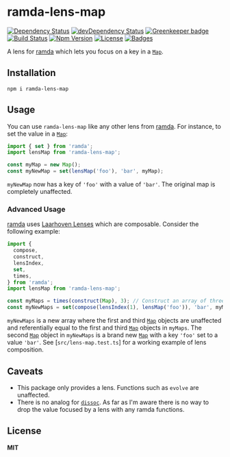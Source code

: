 # ramda-lens-map

[![Dependency Status](https://img.shields.io/david/knpwrs/ramda-lens-map.svg)](https://david-dm.org/knpwrs/ramda-lens-map)
[![devDependency Status](https://img.shields.io/david/dev/knpwrs/ramda-lens-map.svg)](https://david-dm.org/knpwrs/ramda-lens-map#info=devDependencies)
[![Greenkeeper badge](https://badges.greenkeeper.io/knpwrs/ramda-lens-map.svg)](https://greenkeeper.io/)
[![Build Status](https://img.shields.io/travis/knpwrs/ramda-lens-map.svg)](https://travis-ci.org/knpwrs/ramda-lens-map)
[![Npm Version](https://img.shields.io/npm/v/ramda-lens-map.svg)](https://www.npmjs.com/package/ramda-lens-map)
[![License](https://img.shields.io/badge/license-MIT-blue.svg)](https://opensource.org/licenses/MIT)
[![Badges](https://img.shields.io/badge/badges-7-orange.svg)](http://shields.io/)

A lens for [ramda] which lets you focus on a key in a [`Map`].

## Installation

```
npm i ramda-lens-map
```

## Usage

You can use `ramda-lens-map` like any other lens from [ramda]. For instance, to
set the value in a [`Map`]:

```js
import { set } from 'ramda';
import lensMap from 'ramda-lens-map';

const myMap = new Map();
const myNewMap = set(lensMap('foo'), 'bar', myMap);
```

`myNewMap` now has a key of `'foo'` with a value of `'bar'`. The original map is
completely unaffected.

### Advanced Usage

[ramda] uses [Laarhoven Lenses] which are composable. Consider the following
example:

```js
import {
  compose,
  construct,
  lensIndex,
  set,
  times,
} from 'ramda';
import lensMap from 'ramda-lens-map';

const myMaps = times(construct(Map), 3); // Construct an array of three Maps
const myNewMaps = set(compose(lensIndex(1), lensMap('foo')), 'bar', myMaps);
```

`myNewMaps` is a new array where the first and third [`Map`] objects are
unaffected and referentially equal to the first and third [`Map`] objects in
`myMaps`. The second [`Map`] object in `myNewMaps` is a brand new [`Map`] with
a key `'foo'` set to a value `'bar'`. See [`src/lens-map.test.ts`] for a
working example of lens composition.

## Caveats

* This package only provides a lens. Functions such as `evolve` are unaffected.
* There is no analog for [`dissoc`]. As far as I'm aware there is no way to
  drop the value focused by a lens with any ramda functions.

## License

**MIT**

[Laarhoven Lenses]: https://www.twanvl.nl/blog/haskell/cps-functional-references
[`Map`]: https://developer.mozilla.org/en-US/docs/Web/JavaScript/Reference/Global_Objects/Map
[`dissoc`]: http://ramdajs.com/docs/#dissoc
[`evolve`]: http://ramdajs.com/docs/#evolve
[ramda]: http://ramdajs.com/docs/#dissoc
[test]: ./src/lens-map.test.ts
